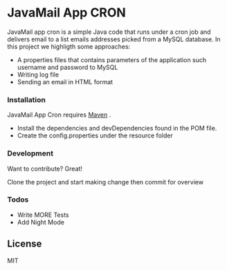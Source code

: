 # JavaMail App CRON


JavaMail app cron is a simple Java code that runs under a cron job and delivers email to a list emails addresses picked from a MySQL database.
In this project we highligth some approaches:
- A properties files that contains parameters of the application such username and password to MySQL
- Writing log file
- Sending an email in HTML format

### Installation

JavaMail App Cron requires [Maven](https://mvnrepository.com/) .

- Install the dependencies and devDependencies found in the POM file.
- Create the config.properties under the resource folder

### Development

Want to contribute? Great!

Clone the project and start making change then commit for overview


### Todos

 - Write MORE Tests
 - Add Night Mode

License
----

MIT


